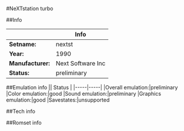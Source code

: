 #NeXTstation turbo

##Info

||Info|
|-----|-----|
|**Setname:**|nextst
|**Year:**|1990
|**Manufacturer:**|Next Software Inc
|**Status:**|preliminary

##Emulation info
|| Status |
|-----|-----|
|Overall emulation:|preliminary
|Color emulation:|good
|Sound emulation:|preliminary
|Graphics emulation:|good
|Savestates:|unsupported

##Tech info

##Romset info

<!--- START OF EDITED COMMENT DO NOT TOUCH TEXT ABOVE-->
